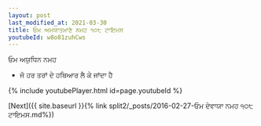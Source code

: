 ```yaml
---
layout: post
last_modified_at: 2021-03-30
title: ਓਮ ਅਮਯਾਤਮਾਣੇ ਨਮਹ ੧੦੮ ਟਾਇਮਸ
youtubeId: w8o81zuhCws
---
```

 
 
 ਓਮ ਅਯੁਧਿਨ ਨਮਹ  
 
 -  ਜੋ ਹਰ ਤਰਾਂ ਦੇ ਹਥਿਆਰ ਲੈ ਕੇ ਜਾਂਦਾ ਹੈ 
 
  
 
  
 
 
 
 
 
 


{% include youtubePlayer.html id=page.youtubeId %}
 
[Next]({{ site.baseurl }}{% link  split2/_posts/2016-02-27-ਓਮ ਦੇਵਾਯਾ ਨਮਹ ੧੦੮ ਟਾਇਮਸ.md%})
 
